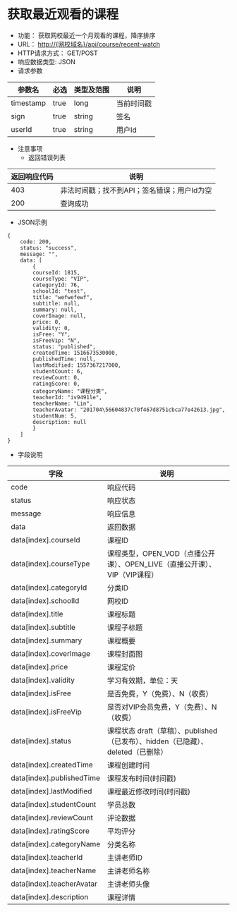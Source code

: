 # 获取最近观看的课程

* 功能： 获取网校最近一个月观看的课程，降序排序
* URL： [http://{网校域名}/api/course/recent-watch](http://{网校域名}/api/category/get-all)
* HTTP请求方式： GET/POST
* 响应数据类型: JSON
* 请求参数

| 参数名 | 必选 | 类型及范围 | 说明 |
| --- | --- | --- | --- |
| timestamp | true | long | 当前时间戳 |
| sign | true | string | 签名 |
| userId | true | string | 用户Id |

* 注意事项
  * 返回错误列表

| 返回响应代码 | 说明 |
| --- | --- |
| 403 | 非法时间戳；找不到API；签名错误；用户Id为空 |
| 200 | 查询成功 |

* JSON示例

```
{
    code: 200,
    status: "success",
    message: "",
    data: [
        {
        courseId: 1815,
        courseType: "VIP",
        categoryId: 76,
        schoolId: "test",
        title: "wefwefewf",
        subtitle: null,
        summary: null,
        coverImage: null,
        price: 0,
        validity: 0,
        isFree: "Y",
        isFreeVip: "N",
        status: "published",
        createdTime: 1516673530000,
        publishedTime: null,
        lastModified: 1557367217000,
        studentCount: 6,
        reviewCount: 0,
        ratingScore: 0,
        categoryName: "课程分类",
        teacherId: "iv9491le",
        teacherName: "Lin",
        teacherAvatar: "201704\56604837c70f467d8751cbca77e42613.jpg",
        studentNum: 5,
        description: null
        }
    ]
}
```

* 字段说明

| 字段 | 说明 |
| --- | --- |
| code | 响应代码 |
| status | 响应状态 |
| message | 响应信息 |
| data | 返回数据 |
| data\[index\].courseId | 课程ID |
| data\[index\].courseType | 课程类型，OPEN_VOD（点播公开课）、OPEN_LIVE（直播公开课）、VIP（VIP课程） |
| data\[index\].categoryId | 分类ID |
| data\[index\].schoolId | 网校ID |
| data\[index\].title | 课程标题 |
| data\[index\].subtitle | 课程子标题 |
| data\[index\].summary | 课程概要 |
| data\[index\].coverImage | 课程封面图 |
| data\[index\].price | 课程定价 |
| data\[index\].validity | 学习有效期，单位：天 |
| data\[index\].isFree | 是否免费，Y（免费）、N（收费） |
| data\[index\].isFreeVip | 是否对VIP会员免费，Y（免费）、N（收费） |
| data\[index\].status | 课程状态 draft（草稿）、published（已发布）、hidden（已隐藏）、deleted（已删除）|
| data\[index\].createdTime | 课程创建时间 |
| data\[index\].publishedTime | 课程发布时间(时间戳) |
| data\[index\].lastModified | 课程最近修改时间(时间戳) |
| data\[index\].studentCount | 学员总数 |
| data\[index\].reviewCount | 评论数据 |
| data\[index\].ratingScore | 平均评分 |
| data\[index\].categoryName | 分类名称 |
| data\[index\].teacherId | 主讲老师ID |
| data\[index\].teacherName | 主讲老师名称 |
| data\[index\].teacherAvatar | 主讲老师头像 |
| data\[index\].description | 课程详情 |
